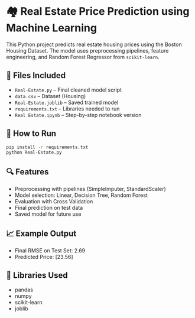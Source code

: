 # 🏘️ Real Estate Price Prediction using Machine Learning

This Python project predicts real estate housing prices using the Boston Housing Dataset. The model uses preprocessing pipelines, feature engineering, and Random Forest Regressor from `scikit-learn`.

## 📂 Files Included

- `Real-Estate.py` – Final cleaned model script
- `data.csv` – Dataset (Housing)
- `Real-Estate.joblib` – Saved trained model
- `requirements.txt` – Libraries needed to run
- `Real Estate.ipynb` – Step-by-step notebook version

## 🚀 How to Run

```bash
pip install -r requirements.txt
python Real-Estate.py
```

## 🔍 Features

- Preprocessing with pipelines (SimpleImputer, StandardScaler)
- Model selection: Linear, Decision Tree, Random Forest
- Evaluation with Cross Validation
- Final prediction on test data
- Saved model for future use

## 📈 Example Output

- Final RMSE on Test Set: 2.69
- Predicted Price: [23.56]

## 🤖 Libraries Used

- pandas
- numpy
- scikit-learn
- joblib
